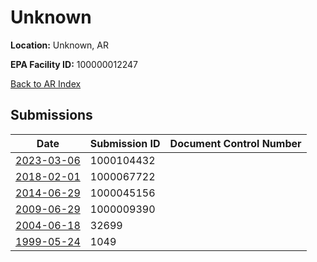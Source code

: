 # Unknown

**Location:** Unknown, AR

**EPA Facility ID:** 100000012247

[Back to AR Index](../../index.md)

## Submissions

| Date | Submission ID | Document Control Number |
|------|--------------|-------------------------|
| [2023-03-06](submissions/1000104432.md) | 1000104432 |  |
| [2018-02-01](submissions/1000067722.md) | 1000067722 |  |
| [2014-06-29](submissions/1000045156.md) | 1000045156 |  |
| [2009-06-29](submissions/1000009390.md) | 1000009390 |  |
| [2004-06-18](submissions/32699.md) | 32699 |  |
| [1999-05-24](submissions/1049.md) | 1049 |  |
